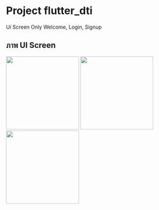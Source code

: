 # Project flutter_dti

Ui Screen Only Welcome, Login, Signup

## ภาพ UI Screen


<img src="https://github.com/user-attachments/assets/83f3956e-c64f-4345-bb86-a73a83483121" width=200>


<img src="https://github.com/user-attachments/assets/2892cb1d-f737-4545-93fe-2b55ce71216f" width=200>


<img src="https://github.com/user-attachments/assets/70e7d2fb-6399-49a5-8131-e898c32b7721" width=200>
